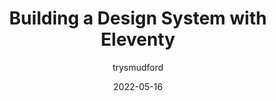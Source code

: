 ---
author: trysmudford
date: 2022-05-16
permalink: false
tags:
  - design-systems
  - eleventy
target_url: https://www.trysmudford.com/blog/eleventy-design-system/
title: Building a Design System with Eleventy
---